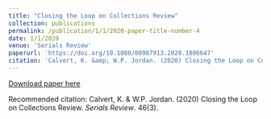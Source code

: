 ```yaml
---
title: "Closing the Loop on Collections Review"
collection: publications
permalink: /publication/1/1/2020-paper-title-number-4
date: 1/1/2020
venue: 'Serials Review'
paperurl: 'https://doi.org/10.1080/00987913.2020.1806647'
citation: 'Calvert, K. &amp; W.P. Jordan. (2020) Closing the Loop on Collections Review.  <i>Serials Review</i>. 46(3).'
---
```

[Download paper here](https://doi.org/10.1080/00987913.2020.1806647)

Recommended citation: Calvert, K. & W.P. Jordan. (2020) Closing the Loop on Collections Review.  <i>Serials Review</i>. 46(3).